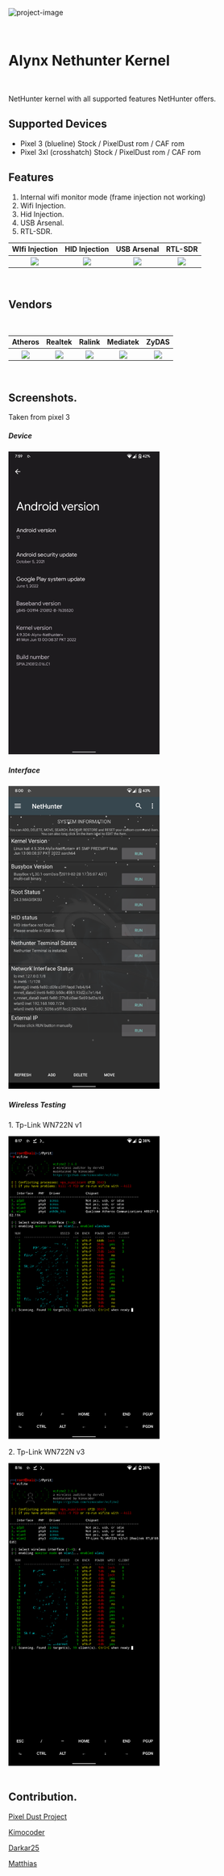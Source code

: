 


<p ><img src="https://raw.githubusercontent.com/v1s1t0r1sh3r3/airgeddon/master/imgs/wiki/kalinethunter_logo.png" alt="project-image"></p>
<br>
<h1 id="title">Alynx Nethunter Kernel</h1>
<br>
<p id="description">NetHunter kernel with all supported features NetHunter offers.</p>


## Supported Devices

 - Pixel 3 (blueline) Stock / PixelDust rom / CAF rom 
 - Pixel 3xl (crosshatch) Stock / PixelDust rom / CAF rom 

## Features
 1. Internal wifi monitor mode (frame injection not working)
 1. Wifi Injection. 
 2. Hid Injection. 
 3. USB Arsenal.
 4. RTL-SDR.


| WIfi Injection | HID Injection  | USB Arsenal | RTL-SDR |
|----------------|----------------|-------------|---------|
|<center><img align="center" src="https://cdn1.iconfinder.com/data/icons/warnings-and-dangers/400/Warning-02-512.png" width="20px"></center> | <center><img align="center" src="https://cdn1.iconfinder.com/data/icons/warnings-and-dangers/400/Warning-02-512.png" width="20px"></center> | <center><img align="center" src="https://cdn1.iconfinder.com/data/icons/warnings-and-dangers/400/Warning-02-512.png" width="20px"></center> | <center><img align="center" src="https://cdn1.iconfinder.com/data/icons/warnings-and-dangers/400/Warning-02-512.png" width="20px"></center> |


<br>

## Vendors

<br>

| Atheros | Realtek | Ralink | Mediatek | ZyDAS |
|---------|---------|--------|----------|-------|
|<center><img align="center" src="https://cdn1.iconfinder.com/data/icons/warnings-and-dangers/400/Warning-02-512.png" width="20px"></center> | <center><img align="center" src="https://cdn1.iconfinder.com/data/icons/warnings-and-dangers/400/Warning-02-512.png" width="20px"></center> | <center><img align="center" src="https://cdn1.iconfinder.com/data/icons/warnings-and-dangers/400/Warning-02-512.png" width="20px"></center> | <center><img align="center" src="https://cdn1.iconfinder.com/data/icons/warnings-and-dangers/400/Warning-02-512.png" width="20px"></center> | <center><img align="center" src="https://cdn1.iconfinder.com/data/icons/warnings-and-dangers/400/Warning-02-512.png" width="20px"></center>

<br>

## Screenshots.
Taken from pixel 3 
<h5>Device</h5>
<img src="https://raw.githubusercontent.com/ImageHostx/ImageHostx.github.io/main/phone.png" width="300px">

<h5>Interface</h5>
<img src="https://raw.githubusercontent.com/ImageHostx/ImageHostx.github.io/main/nethunter.png" width="300px">

<h5>Wireless Testing</h5>
<p>1. Tp-Link WN722N v1</p>
<img src="https://raw.githubusercontent.com/ImageHostx/ImageHostx.github.io/main/ath9k.png" width="300px">

<p>2. Tp-Link WN722N v3</p>
<img src="https://raw.githubusercontent.com/ImageHostx/ImageHostx.github.io/main/rtl8188.png" width="300px">

<br>
<br>

## Contribution.

[Pixel Dust Project](https://github.com/PixelDust-Devices)

[Kimocoder](https://github.com/kimocoder)

[Darkar25](https://github.com/Darkar25)

[Matthias](https://github.com/Darkar25)


